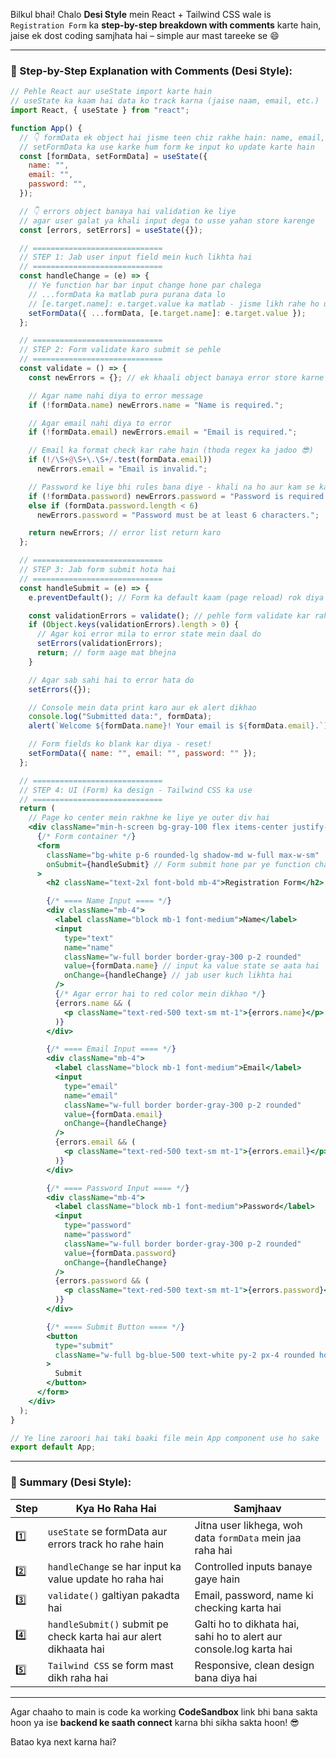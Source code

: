 Bilkul bhai! Chalo **Desi Style** mein React + Tailwind CSS wale is `Registration Form` ka **step-by-step breakdown with comments** karte hain, jaise ek dost coding samjhata hai – simple aur mast tareeke se 😄

---

### 🧾 Step-by-Step Explanation with Comments (Desi Style):

```jsx
// Pehle React aur useState import karte hain
// useState ka kaam hai data ko track karna (jaise naam, email, etc.)
import React, { useState } from "react";

function App() {
  // 👇 formData ek object hai jisme teen chiz rakhe hain: name, email, password
  // setFormData ka use karke hum form ke input ko update karte hain
  const [formData, setFormData] = useState({
    name: "",
    email: "",
    password: "",
  });

  // 👇 errors object banaya hai validation ke liye
  // agar user galat ya khali input dega to usse yahan store karenge
  const [errors, setErrors] = useState({});

  // =============================
  // STEP 1: Jab user input field mein kuch likhta hai
  // =============================
  const handleChange = (e) => {
    // Ye function har bar input change hone par chalega
    // ...formData ka matlab pura purana data lo
    // [e.target.name]: e.target.value ka matlab - jisme likh rahe ho uski value update karo
    setFormData({ ...formData, [e.target.name]: e.target.value });
  };

  // =============================
  // STEP 2: Form validate karo submit se pehle
  // =============================
  const validate = () => {
    const newErrors = {}; // ek khaali object banaya error store karne ke liye

    // Agar name nahi diya to error message
    if (!formData.name) newErrors.name = "Name is required.";

    // Agar email nahi diya to error
    if (!formData.email) newErrors.email = "Email is required.";

    // Email ka format check kar rahe hain (thoda regex ka jadoo 😎)
    if (!/\S+@\S+\.\S+/.test(formData.email))
      newErrors.email = "Email is invalid.";

    // Password ke liye bhi rules bana diye - khali na ho aur kam se kam 6 characters ho
    if (!formData.password) newErrors.password = "Password is required.";
    else if (formData.password.length < 6)
      newErrors.password = "Password must be at least 6 characters.";

    return newErrors; // error list return karo
  };

  // =============================
  // STEP 3: Jab form submit hota hai
  // =============================
  const handleSubmit = (e) => {
    e.preventDefault(); // Form ka default kaam (page reload) rok diya

    const validationErrors = validate(); // pehle form validate kar rahe hain
    if (Object.keys(validationErrors).length > 0) {
      // Agar koi error mila to error state mein daal do
      setErrors(validationErrors);
      return; // form aage mat bhejna
    }

    // Agar sab sahi hai to error hata do
    setErrors({});

    // Console mein data print karo aur ek alert dikhao
    console.log("Submitted data:", formData);
    alert(`Welcome ${formData.name}! Your email is ${formData.email}.`);

    // Form fields ko blank kar diya - reset!
    setFormData({ name: "", email: "", password: "" });
  };

  // =============================
  // STEP 4: UI (Form) ka design - Tailwind CSS ka use
  // =============================
  return (
    // Page ko center mein rakhne ke liye ye outer div hai
    <div className="min-h-screen bg-gray-100 flex items-center justify-center">
      {/* Form container */}
      <form
        className="bg-white p-6 rounded-lg shadow-md w-full max-w-sm"
        onSubmit={handleSubmit} // Form submit hone par ye function chalega
      >
        <h2 className="text-2xl font-bold mb-4">Registration Form</h2>

        {/* ==== Name Input ==== */}
        <div className="mb-4">
          <label className="block mb-1 font-medium">Name</label>
          <input
            type="text"
            name="name"
            className="w-full border border-gray-300 p-2 rounded"
            value={formData.name} // input ka value state se aata hai
            onChange={handleChange} // jab user kuch likhta hai
          />
          {/* Agar error hai to red color mein dikhao */}
          {errors.name && (
            <p className="text-red-500 text-sm mt-1">{errors.name}</p>
          )}
        </div>

        {/* ==== Email Input ==== */}
        <div className="mb-4">
          <label className="block mb-1 font-medium">Email</label>
          <input
            type="email"
            name="email"
            className="w-full border border-gray-300 p-2 rounded"
            value={formData.email}
            onChange={handleChange}
          />
          {errors.email && (
            <p className="text-red-500 text-sm mt-1">{errors.email}</p>
          )}
        </div>

        {/* ==== Password Input ==== */}
        <div className="mb-4">
          <label className="block mb-1 font-medium">Password</label>
          <input
            type="password"
            name="password"
            className="w-full border border-gray-300 p-2 rounded"
            value={formData.password}
            onChange={handleChange}
          />
          {errors.password && (
            <p className="text-red-500 text-sm mt-1">{errors.password}</p>
          )}
        </div>

        {/* ==== Submit Button ==== */}
        <button
          type="submit"
          className="w-full bg-blue-500 text-white py-2 px-4 rounded hover:bg-blue-600 transition"
        >
          Submit
        </button>
      </form>
    </div>
  );
}

// Ye line zaroori hai taki baaki file mein App component use ho sake
export default App;
```

---

### 🔁 Summary (Desi Style):

| Step | Kya Ho Raha Hai                                                   | Samjhaav                                                            |
| ---- | ----------------------------------------------------------------- | ------------------------------------------------------------------- |
| 1️⃣  | `useState` se formData aur errors track ho rahe hain              | Jitna user likhega, woh data `formData` mein jaa raha hai           |
| 2️⃣  | `handleChange` se har input ka value update ho raha hai           | Controlled inputs banaye gaye hain                                  |
| 3️⃣  | `validate()` galtiyan pakadta hai                                 | Email, password, name ki checking karta hai                         |
| 4️⃣  | `handleSubmit()` submit pe check karta hai aur alert dikhaata hai | Galti ho to dikhata hai, sahi ho to alert aur console.log karta hai |
| 5️⃣  | `Tailwind CSS` se form mast dikh raha hai                         | Responsive, clean design bana diya hai                              |

---

Agar chaaho to main is code ka working **CodeSandbox** link bhi bana sakta hoon ya ise **backend ke saath connect** karna bhi sikha sakta hoon! 😎

Batao kya next karna hai?
